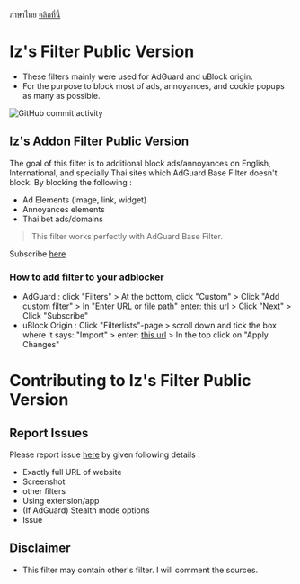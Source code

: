 ภาษาไทย [คลิกที่นี้](https://github.com/Iz-zzzzz/IzFilter-Public/blob/main/README.md)

# Iz's Filter Public Version
- These filters mainly were used for AdGuard and uBlock origin.
- For the purpose to block most of ads, annoyances, and cookie popups as many as possible.

<img alt="GitHub commit activity" src="https://img.shields.io/github/commit-activity/m/Iz-zzzzz/IzFilter-Public">

## Iz's Addon Filter Public Version
The goal of this filter is to additional block ads/annoyances on English, International, and specially Thai sites which AdGuard Base Filter doesn't block. By blocking the following :
- Ad Elements (image, link, widget)
- Annoyances elements
- Thai bet ads/domains
> This filter works perfectly with AdGuard Base Filter.

Subscribe [here](https://raw.githubusercontent.com/Iz-zzzzz/IzFilter-Public/main/Iz's%20Addon%20Filter%20Public%20Github.txt)

### How to add filter to your adblocker
- AdGuard : click "Filters" > At the bottom, click "Custom" > Click "Add custom filter" > In "Enter URL or file path" enter: [this url](https://raw.githubusercontent.com/Iz-zzzzz/IzFilter-Public/main/Iz's%20Addon%20Filter%20Public%20Github.txt) > Click "Next" > Click "Subscribe"
- uBlock Origin : Click "Filterlists"-page > scroll down and tick the box where it says: "Import" > enter: [this url](https://raw.githubusercontent.com/Iz-zzzzz/IzFilter-Public/main/Iz's%20Addon%20Filter%20Public%20Github.txt) > In the top click on "Apply Changes"

# Contributing to Iz's Filter Public Version
## Report Issues
Please report issue [here](https://github.com/Iz-zzzzz/IzFilter-Public/issues) by given following details :
- Exactly full URL of website
- Screenshot
- other filters
- Using extension/app
- (If AdGuard) Stealth mode options
- Issue

## Disclaimer
- This filter may contain other's filter. I will comment the sources.
